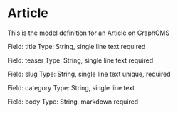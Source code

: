 # Article

This is the model definition for an Article on GraphCMS

Field: title
Type: String, single line text
required

Field: teaser
Type: String, single line text
required

Field: slug
Type: String, single line text
unique, required

Field: category
Type: String, single line text

Field: body
Type: String, markdown
required
